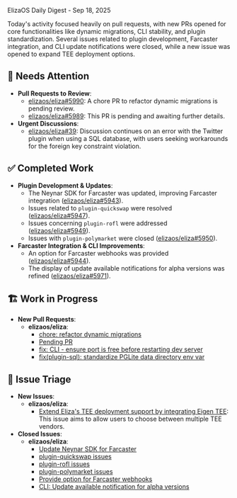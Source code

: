 ElizaOS Daily Digest - Sep 18, 2025

Today's activity focused heavily on pull requests, with new PRs opened for core functionalities like dynamic migrations, CLI stability, and plugin standardization. Several issues related to plugin development, Farcaster integration, and CLI update notifications were closed, while a new issue was opened to expand TEE deployment options.

## 🚨 Needs Attention
- **Pull Requests to Review**:
    - [elizaos/eliza#5990](https://github.com/elizaos/eliza/pull/5990): A chore PR to refactor dynamic migrations is pending review.
    - [elizaos/eliza#5989](https://github.com/elizaos/eliza/pull/5989): This PR is pending and awaiting further details.
- **Urgent Discussions**:
    - [elizaos/eliza#39](https://github.com/elizaos/eliza/issues/39): Discussion continues on an error with the Twitter plugin when using a SQL database, with users seeking workarounds for the foreign key constraint violation.

## ✅ Completed Work
- **Plugin Development & Updates**:
    - The Neynar SDK for Farcaster was updated, improving Farcaster integration ([elizaos/eliza#5943](https://github.com/elizaos/eliza/issues/5943)).
    - Issues related to `plugin-quickswap` were resolved ([elizaos/eliza#5947](https://github.com/elizaos/eliza/issues/5947)).
    - Issues concerning `plugin-rofl` were addressed ([elizaos/eliza#5949](https://github.com/elizaos/eliza/issues/5949)).
    - Issues with `plugin-polymarket` were closed ([elizaos/eliza#5950](https://github.com/elizaos/eliza/issues/5950)).
- **Farcaster Integration & CLI Improvements**:
    - An option for Farcaster webhooks was provided ([elizaos/eliza#5944](https://github.com/elizaos/eliza/issues/5944)).
    - The display of update available notifications for alpha versions was refined ([elizaos/eliza#5971](https://github.com/elizaos/eliza/issues/5971)).

## 🏗️ Work in Progress
- **New Pull Requests**:
    - **elizaos/eliza**:
        - [chore: refactor dynamic migrations](https://github.com/elizaos/eliza/pull/5990)
        - [Pending PR](https://github.com/elizaos/eliza/pull/5989)
        - [fix: CLI - ensure port is free before restarting dev server](https://github.com/elizaos/eliza/pull/5988)
        - [fix(plugin-sql): standardize PGLite data directory env var](https://github.com/elizaos/eliza/pull/5987)

## 🐞 Issue Triage
- **New Issues**:
    - **elizaos/eliza**:
        - [Extend Eliza's TEE deployment support by integrating Eigen TEE](https://github.com/elizaos/eliza/issues/5986): This issue aims to allow users to choose between multiple TEE vendors.
- **Closed Issues**:
    - **elizaos/eliza**:
        - [Update Neynar SDK for Farcaster](https://github.com/elizaos/eliza/issues/5943)
        - [plugin-quickswap issues](https://github.com/elizaos/eliza/issues/5947)
        - [plugin-rofl issues](https://github.com/elizaos/eliza/issues/5949)
        - [plugin-polymarket issues](https://github.com/elizaos/eliza/issues/5950)
        - [Provide option for Farcaster webhooks](https://github.com/elizaos/eliza/issues/5944)
        - [CLI: Update available notification for alpha versions](https://github.com/elizaos/eliza/issues/5971)